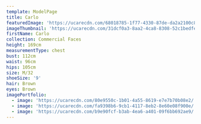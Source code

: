 ```yaml
---
template: ModelPage
title: Carlo
featuredImage: 'https://ucarecdn.com/68018785-1f77-4330-87de-da2a2100c816/'
imageThumbnail: 'https://ucarecdn.com/31dcf0a3-8aa2-4ca8-8308-52c1bedfe387/'
firstName: Carlo
collection: Commercial Faces
height: 169cm
measurementType: chest
bust: 112cm
waist: 96cm
hips: 105cm
size: M/32
shoeSize: '9'
hair: Brown
eyes: Brown
imagePortfolio:
  - image: 'https://ucarecdn.com/80e9550c-1b01-4a55-8619-e7e7b70b08e2/'
  - image: 'https://ucarecdn.com/fa9398b6-9cb1-4117-8eb2-8e60e08f900e/'
  - image: 'https://ucarecdn.com/b9e90fcf-b3ab-4ea6-a401-09f6bb692ae9/'
---
```



